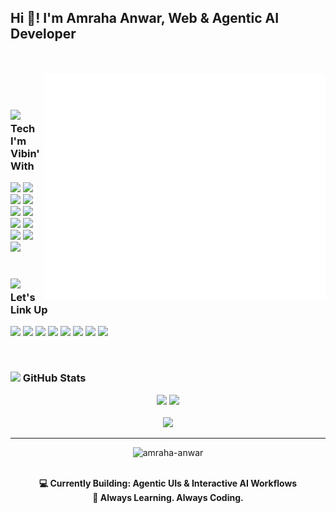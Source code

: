 <h2 align="left">Hi 👋! I'm Amraha Anwar, Web & Agentic AI Developer</h2>

<br/>
<br/>

<img align="right" height="360" src="./assets/girly.gif" alt="Hijabi Coder Girl GIF" />


<br/>
<br/>

### <img src="https://media.giphy.com/media/cNzJf9OeF1V38K7H3O/giphy.gif" height="25"/> Tech I'm Vibin' With

<div align="left">
  <img src="https://cdn.jsdelivr.net/gh/devicons/devicon/icons/nextjs/nextjs-original.svg" height="35" />
  <img src="https://cdn.jsdelivr.net/gh/devicons/devicon/icons/react/react-original.svg" height="35" />
  <img src="https://cdn.jsdelivr.net/gh/devicons/devicon/icons/typescript/typescript-original.svg" height="35" />
  <img src="https://cdn.jsdelivr.net/gh/devicons/devicon/icons/javascript/javascript-original.svg" height="35" />
  <img src="https://cdn.jsdelivr.net/gh/devicons/devicon/icons/tailwindcss/tailwindcss-original.svg" height="35" />
  <img src="https://cdn.jsdelivr.net/gh/devicons/devicon/icons/html5/html5-original.svg" height="35" />
  <img src="https://cdn.jsdelivr.net/gh/devicons/devicon/icons/css3/css3-original.svg" height="35" />
  <img src="https://cdn.jsdelivr.net/gh/devicons/devicon/icons/python/python-original.svg" height="35" />
  <img src="https://www.vectorlogo.zone/logos/pocoo_flask/pocoo_flask-icon.svg" height="35" />
  <img src="https://cdn.jsdelivr.net/gh/devicons/devicon/icons/git/git-original.svg" height="35" />
  <img src="https://cdn.jsdelivr.net/gh/devicons/devicon/icons/figma/figma-original.svg" height="35" />
</div>



<br/>

### <img src="https://media.giphy.com/media/IauL6LvGNlT3ffhcqq/giphy.gif" height="25"/> Let's Link Up

<p align="left">
  <a href="mailto:amrahaanwar@gmail.com"><img src="https://img.shields.io/badge/Email-D14836?style=for-the-badge&logo=gmail&logoColor=white" /></a>
  <a href="https://www.linkedin.com/in/amraha-anwar-45bb342b3/"><img src="https://img.shields.io/badge/LinkedIn-blue?style=for-the-badge&logo=linkedin&logoColor=white" /></a>
  <a href="https://instagram.com/amrahaanwar"><img src="https://img.shields.io/badge/Instagram-E4405F?style=for-the-badge&logo=instagram&logoColor=white" /></a>
  <a href="https://www.behance.net/amrahaanwar"><img src="https://img.shields.io/badge/Behance-1769ff?style=for-the-badge&logo=behance&logoColor=white" /></a>
  <a href="https://medium.com/@amrahaanwar"><img src="https://img.shields.io/badge/Medium-black?style=for-the-badge&logo=medium&logoColor=white" /></a>
  <a href="https://www.facebook.com/profile.php?id=61575787720877"><img src="https://img.shields.io/badge/Facebook-1877F2?style=for-the-badge&logo=facebook&logoColor=white" /></a>
  <a href="https://twitter.com/amrahaanwar4573"><img src="https://img.shields.io/badge/Twitter-1DA1F2?style=for-the-badge&logo=twitter&logoColor=white" /></a>
  <a href="https://www.upwork.com/freelancers/~01045a2c084b1f252b?mp_source=share"><img src="https://img.shields.io/badge/Upwork-6fda44?style=for-the-badge&logo=upwork&logoColor=white" /></a>
</p>



<br/>

### <img src="https://user-images.githubusercontent.com/74038190/216654141-4aa6ba4c-aa36-481a-bb65-56ee85d87de3.gif" height="32"/> GitHub Stats

<div align="center">
  <img src="https://github-readme-stats.vercel.app/api?username=amraha-anwar&show_icons=true&theme=dracula" height="150" />
  <img src="https://github-readme-stats.vercel.app/api/top-langs/?username=amraha-anwar&layout=compact&theme=dracula" height="150" />
</div>

<br/>

<div align="center">
  <img src="https://streak-stats.demolab.com?user=amraha-anwar&theme=dark&hide_border=false&border_radius=5&order=3&timezone=Asia%2FKarachi" height="200" />
</div>

---

<p align="center"> <img src="https://komarev.com/ghpvc/?username=amraha-anwar&label=Profile%20views&color=0e75b6&style=flat" alt="amraha-anwar" /> </p>

<br/>

<div align="center">
  <strong>💻 Currently Building: Agentic UIs & Interactive AI Workflows</strong><br/>
  <strong>🌱 Always Learning. Always Coding.</strong>
</div>
